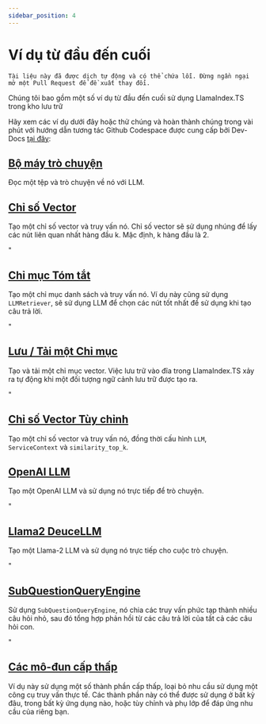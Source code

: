 ```yaml
---
sidebar_position: 4
---
```


# Ví dụ từ đầu đến cuối

`Tài liệu này đã được dịch tự động và có thể chứa lỗi. Đừng ngần ngại mở một Pull Request để đề xuất thay đổi.`

Chúng tôi bao gồm một số ví dụ từ đầu đến cuối sử dụng LlamaIndex.TS trong kho lưu trữ

Hãy xem các ví dụ dưới đây hoặc thử chúng và hoàn thành chúng trong vài phút với hướng dẫn tương tác Github Codespace được cung cấp bởi Dev-Docs [tại đây](https://codespaces.new/team-dev-docs/lits-dev-docs-playground?devcontainer_path=.devcontainer%2Fjavascript_ltsquickstart%2Fdevcontainer.json):

## [Bộ máy trò chuyện](https://github.com/run-llama/LlamaIndexTS/blob/main/examples/chatEngine.ts)

Đọc một tệp và trò chuyện về nó với LLM.

## [Chỉ số Vector](https://github.com/run-llama/LlamaIndexTS/blob/main/examples/vectorIndex.ts)

Tạo một chỉ số vector và truy vấn nó. Chỉ số vector sẽ sử dụng nhúng để lấy các nút liên quan nhất hàng đầu k. Mặc định, k hàng đầu là 2.

"

## [Chỉ mục Tóm tắt](https://github.com/run-llama/LlamaIndexTS/blob/main/examples/summaryIndex.ts)

Tạo một chỉ mục danh sách và truy vấn nó. Ví dụ này cũng sử dụng `LLMRetriever`, sẽ sử dụng LLM để chọn các nút tốt nhất để sử dụng khi tạo câu trả lời.

"

## [Lưu / Tải một Chỉ mục](https://github.com/run-llama/LlamaIndexTS/blob/main/examples/storageContext.ts)

Tạo và tải một chỉ mục vector. Việc lưu trữ vào đĩa trong LlamaIndex.TS xảy ra tự động khi một đối tượng ngữ cảnh lưu trữ được tạo ra.

"

## [Chỉ số Vector Tùy chỉnh](https://github.com/run-llama/LlamaIndexTS/blob/main/examples/vectorIndexCustomize.ts)

Tạo một chỉ số vector và truy vấn nó, đồng thời cấu hình `LLM`, `ServiceContext` và `similarity_top_k`.

## [OpenAI LLM](https://github.com/run-llama/LlamaIndexTS/blob/main/examples/openai.ts)

Tạo một OpenAI LLM và sử dụng nó trực tiếp để trò chuyện.

"

## [Llama2 DeuceLLM](https://github.com/run-llama/LlamaIndexTS/blob/main/examples/llamadeuce.ts)

Tạo một Llama-2 LLM và sử dụng nó trực tiếp cho cuộc trò chuyện.

"

## [SubQuestionQueryEngine](https://github.com/run-llama/LlamaIndexTS/blob/main/examples/subquestion.ts)

Sử dụng `SubQuestionQueryEngine`, nó chia các truy vấn phức tạp thành nhiều câu hỏi nhỏ, sau đó tổng hợp phản hồi từ các câu trả lời của tất cả các câu hỏi con.

"

## [Các mô-đun cấp thấp](https://github.com/run-llama/LlamaIndexTS/blob/main/examples/lowlevel.ts)

Ví dụ này sử dụng một số thành phần cấp thấp, loại bỏ nhu cầu sử dụng một công cụ truy vấn thực tế. Các thành phần này có thể được sử dụng ở bất kỳ đâu, trong bất kỳ ứng dụng nào, hoặc tùy chỉnh và phụ lớp để đáp ứng nhu cầu của riêng bạn.

